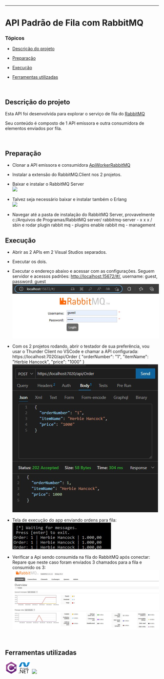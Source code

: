 <!-- ![logo_ProjTestes](Images/Img1.jpg) -->

<hr>

<!-- <p align="center">
   <img src="http://img.shields.io/static/v1?label=STATUS&message=EM%20DESENVOLVIMENTO&color=RED&style=for-the-badge" #vitrinedev/>
</p> -->
# API Padrão de Fila com RabbitMQ 

### Tópicos 

- [Descrição do projeto](#descrição-do-projeto)

- [Preparação](#preparação)

- [Execução](#execução)

- [Ferramentas utilizadas](#ferramentas-utilizadas)

<br>

## Descrição do projeto 

<p align="justify">
Esta API foi desenvolvida para explorar o serviço de fila do <a href="https://www.rabbitmq.com/">RabbitMQ</a>

Seu conteúdo é composto de 1 API emissora e outra consumidora de elementos enviados por fila.
</p>
<br>

## Preparação
<div style="width:100%">

* Clonar a API emissora e consumidora <a href="https://github.com/medinasp/API_Worker_RabbitMQ">ApiWorkerRabbitMQ</a>

* Instalar a extensão do RabbitMQ.Client nos 2 projetos.

* Baixar e instalar o RabbitMQ Server <br>
<a href="https://www.rabbitmq.com/download.html" target="_blank" rel="noreferrer"> <img src="https://img.shields.io/badge/rabbitmq-%23FF6600.svg?&style=for-the-badge&logo=rabbitmq&logoColor=white"/></a>

* Talvez seja necessário baixar e instalar também o Erlang <br>
<a href="https://www.erlang.org/downloads" target="_blank" rel="noreferrer"> <img src="https://img.shields.io/badge/Erlang-A90533?style=for-the-badge&logo=erlang&logoColor=white"/></a>

* Navegar até a pasta de instalação do RabbitMQ Server, provavelmente c:/Arquivos de Programas/RabbitMQ server/ rabbitmq-server - x x x / sbin e rodar plugin rabbit mq - plugins enable rabbit mq - management

## Execução

* Abrir as 2 APIs em 2 Visual Studios separados.

* Executar os dois.

* Executar o endereço abaixo e acessar com as configurações. Seguem servidor e acessos padrões:
<a href="http://localhost:15672/#/">http://localhost:15672/#/</a>, username: guest, password: guest
![screen_RabbitMQ](Img/ConRabbit.jpg)

* Com os 2 projetos rodando, abrir o testador de sua preferência, vou usar o Thunder Client no VSCode e chamar a API configurada:
https://localhost:7020/api/Order
{
  "orderNumber": "1",
  "itemName": "Herbie Hancock",
  "price": "1000"
}
![screen_ApiThunderClient](Img/CallApi.jpg)

* Tela de execução do app enviando ordens para fila:<br>
![screen_RabbitMQ](Img/ScreenAppRun.jpg)

* Verificar a Api sendo consumida na fila do RabbitMQ após conectar:
Repare que neste caso foram enviados 3 chamados para a fila e consumido os 3:
![screen_RabbitMQ](Img/RabbitExec.jpg)

</br>

## Ferramentas utilizadas

<a href="https://www.w3schools.com/cs/" target="_blank" rel="noreferrer"> <img src="https://raw.githubusercontent.com/devicons/devicon/master/icons/csharp/csharp-original.svg" alt="csharp" width="40" height="40"/></a>
<a href="https://dotnet.microsoft.com/" target="_blank" rel="noreferrer"> <img src="https://raw.githubusercontent.com/devicons/devicon/master/icons/dot-net/dot-net-original-wordmark.svg" alt="dotnet" width="40" height="40"/></a>
<a href="https://www.rabbitmq.com/download.html" target="_blank" rel="noreferrer"> <img src="https://img.shields.io/badge/rabbitmq-%23FF6600.svg?&style=for-the-badge&logo=rabbitmq&logoColor=white"/></a>
